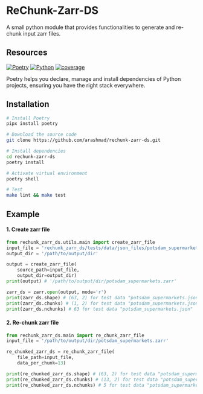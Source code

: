 # ReChunk-Zarr-DS

A small python module that provides functionalities to generate and re-chunk input zarr files.

## Resources

[![Poetry](https://img.shields.io/endpoint?url=https://python-poetry.org/badge/v0.json)](https://python-poetry.org/)
[![Python](https://img.shields.io/badge/Python-3.12-blue)](https://www.python.org/)
[![coverage](https://img.shields.io/badge/Coverage-unknown-red)]()

Poetry helps you declare, manage and install dependencies of Python projects,
ensuring you have the right stack everywhere.

## Installation

```bash
# Install Poetry
pipx install poetry

# Download the source code
git clone https://github.com/arashmad/rechunk-zarr-ds.git

# Install dependencies
cd rechunk-zarr-ds
poetry install

# Activate virtual environment
poetry shell

# Test
make lint && make test
```

## Example

#### 1. Create zarr file

```python
from rechunk_zarr_ds.utils.main import create_zarr_file
input_file = 'rechunk_zarr_ds/tests/data/json_files/potsdam_supermarkets.json'
output_dir = '/path/to/output/dir'

output = create_zarr_file(
    source_path=input_file,
    output_dir=output_dir)
print(output) # '/path/to/output/dir/potsdam_supermarkets.zarr'

zarr_ds = zarr.open(output, mode='r')
print(zarr_ds.shape) # (63, 2) for test data "potsdam_supermarkets.json"
print(zarr_ds.chunks) # (1, 2) for test data "potsdam_supermarkets.json"
print(zarr_ds.nchunks) # 63 for test data "potsdam_supermarkets.json"
```

#### 2. Re-chunk zarr file

```python
from rechunk_zarr_ds.main import re_chunk_zarr_file
input_file = '/path/to/output/dir/potsdam_supermarkets.zarr'

re_chunked_zarr_ds = re_chunk_zarr_file(
    file_path=input_file,
    data_per_chunk=13)

print(re_chunked_zarr_ds.shape) # (63, 2) for test data "potsdam_supermarkets.zarr"
print(re_chunked_zarr_ds.chunks) # (13, 2) for test data "potsdam_supermarkets.zarr"
print(re_chunked_zarr_ds.nchunks) # 5 for test data "potsdam_supermarkets.zarr"
```
